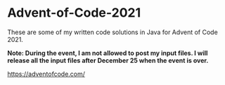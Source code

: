 # Advent-of-Code-2021

These are some of my written code solutions in Java for Advent of Code 2021.

**Note: During the event, I am not allowed to post my input files. I will release all the input files after December 25 when the event is over.**

https://adventofcode.com/
